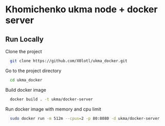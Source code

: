 # Khomichenko ukma node + docker server

## Run Locally

Clone the project

```bash
  git clone https://github.com/X0lotl/ukma_docker.git
```

Go to the project directory

```bash
  cd ukma_docker
```

Build docker image

```bash
  docker build . -t ukma/docker-server
```

Run docker image with memory and cpu limit

```bash
  sudo docker run -m 512m --cpus=2 -p 80:8080 -d ukma/docker-server
```

